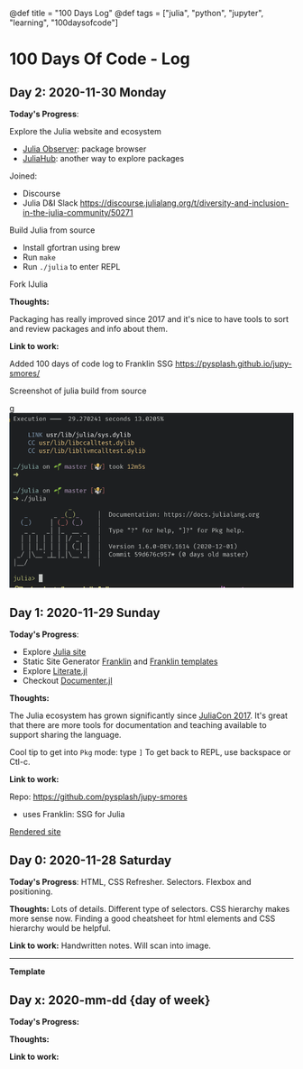 @def title = "100 Days Log"
@def tags = ["julia", "python", "jupyter", "learning", "100daysofcode"]

# 100 Days Of Code - Log

## Day 2: 2020-11-30 Monday

**Today's Progress**:

Explore the Julia website and ecosystem
- [Julia Observer](https://juliaobserver.com/about): package browser
- [JuliaHub](https://juliahub.com/ui/Home): another way to explore packages

Joined:
- Discourse
- Julia D&I Slack <https://discourse.julialang.org/t/diversity-and-inclusion-in-the-julia-community/50271>

Build Julia from source
- Install gfortran using brew
- Run `make`
- Run `./julia` to enter REPL

Fork IJulia

**Thoughts:**

Packaging has really improved since 2017 and it's nice to have tools to
sort and review packages and info about them.

**Link to work:**

Added 100 days of code log to Franklin SSG <https://pysplash.github.io/jupy-smores/>

Screenshot of julia build from source

g![](_assets/julia-source-repl.png)

## Day 1: 2020-11-29 Sunday

**Today's Progress**:

- Explore [Julia site](https://julialang.org/)
- Static Site Generator [Franklin](https://github.com/tlienart/Franklin.jl) and [Franklin templates](https://github.com/tlienart/FranklinTemplates.jl)
- Explore [Literate.jl](https://fredrikekre.github.io/Literate.jl/v2/)
- Checkout [Documenter.jl](https://juliadocs.github.io/Documenter.jl/stable/)

**Thoughts:**

The Julia ecosystem has grown significantly since [JuliaCon 2017](https://juliacon.org/2017/).
It's great that there are more tools for documentation and
teaching available to support sharing the language.

Cool tip to get into `Pkg` mode: type `]`
To get back to REPL, use backspace or Ctl-c.

**Link to work:**

Repo: <https://github.com/pysplash/jupy-smores>
- uses Franklin: SSG for Julia

[Rendered site](https://pysplash.github.io/jupy-smores)




## Day 0: 2020-11-28 Saturday

**Today's Progress**:
HTML, CSS Refresher. Selectors. Flexbox and positioning.

**Thoughts:**
Lots of details. Different type of selectors. CSS hierarchy makes
more sense now. Finding a good cheatsheet for html elements and
CSS hierarchy would be helpful.

**Link to work:**
Handwritten notes. Will scan into image.

---

**Template**
## Day x: 2020-mm-dd {day of week}

**Today's Progress:**

**Thoughts:**

**Link to work:**
